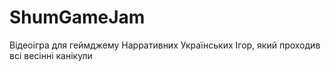 # ShumGameJam
Відеоігра для геймджему Нарративних Українських Ігор, який проходив всі весінні канікули

